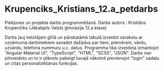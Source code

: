 # Krupenciks_Kristians_12.a_petdarbs

Piekļuves un projekta darbs programmēšanā. 
Darba autors : Kristiāns Krupenčiks (Jēkabpils Valsts ģimnāzija 12.a klase)

Darbs ļauj lietotājam glītā un pārskatāmā tabulā izveidot sarakstu ar uzņēmuma darbiniekiem savadot dažādus par tiem, piemēram, vārdu, uzvārdu, telefona nummuru u.c. datus. Programma tika izveidota izmantojot "Angular Material UI", "TypeScript", "HTML", "SCSS", "JSON". Darbs nav pilnveidots un to ir plānots pabeigt tuvajā nākotnē pievienojot "login" sadaļu un citas personalizēšanas funkcijas.
